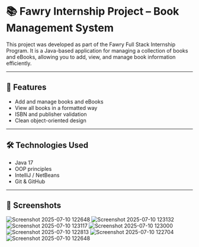 # 📚 Fawry Internship Project – Book Management System

This project was developed as part of the Fawry Full Stack Internship Program. It is a Java-based application for managing a collection of books and eBooks, allowing you to add, view, and manage book information efficiently.

---

## 🚀 Features

- Add and manage books and eBooks
- View all books in a formatted way
- ISBN and publisher validation
- Clean object-oriented design

---

## 🛠️ Technologies Used

- Java 17
- OOP principles
- IntelliJ / NetBeans
- Git & GitHub

---

## 📸 Screenshots



![Screenshot 2025-07-10 122648](https://github.com/user-attachments/assets/ebe1dede-8d98-444c-bc81-a467b7b7c485)
![Screenshot 2025-07-10 123132](https://github.com/user-attachments/assets/a7b8bc5f-09be-4158-8f7b-b62531d60a66)
![Screenshot 2025-07-10 123117](https://github.com/user-attachments/assets/0336e322-eb9f-478e-ba0d-3d86837968db)
![Screenshot 2025-07-10 123000](https://github.com/user-attachments/assets/b0075fec-1ddb-4f0f-b3c5-73eb132e204a)
![Screenshot 2025-07-10 122813](https://github.com/user-attachments/assets/5f9a2b77-efe3-44af-9cc0-81ce6f3e7510)
![Screenshot 2025-07-10 122704](https://github.com/user-attachments/assets/37590e7f-a51f-47b4-8db9-6c1dd3fc0f06)
![Screenshot 2025-07-10 122648](https://github.com/user-attachments/assets/e1fb17ed-33da-4f61-afac-670d5f56ddd9)



